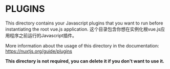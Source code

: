 # PLUGINS

This directory contains your Javascript plugins that you want to run before instantiating the root vue.js application.
这个目录包含你想在实例化根vue.js应用程序之前运行的Javascript插件。

More information about the usage of this directory in the documentation:
https://nuxtjs.org/guide/plugins

**This directory is not required, you can delete it if you don't want to use it.**
